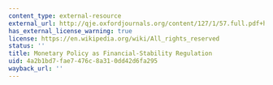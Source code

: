 ```yaml
---
content_type: external-resource
external_url: http://qje.oxfordjournals.org/content/127/1/57.full.pdf+html
has_external_license_warning: true
license: https://en.wikipedia.org/wiki/All_rights_reserved
status: ''
title: Monetary Policy as Financial-Stability Regulation
uid: 4a2b1bd7-fae7-476c-8a31-0dd42d6fa295
wayback_url: ''
---
```

